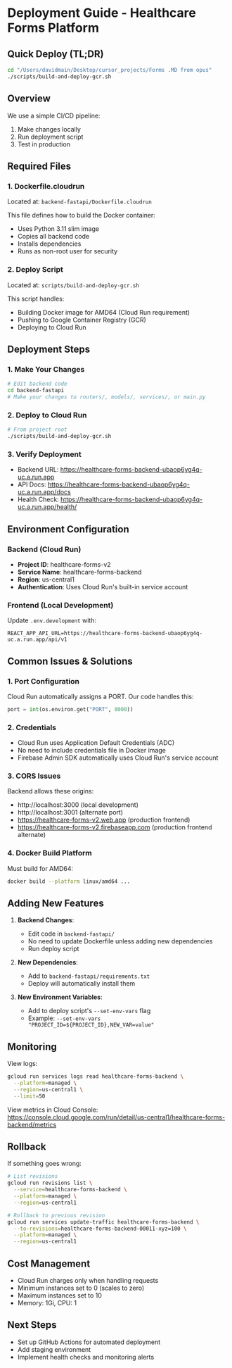# Deployment Guide - Healthcare Forms Platform

## Quick Deploy (TL;DR)
```bash
cd "/Users/davidmain/Desktop/cursor_projects/Forms .MD from opus"
./scripts/build-and-deploy-gcr.sh
```

## Overview
We use a simple CI/CD pipeline:
1. Make changes locally
2. Run deployment script
3. Test in production

## Required Files

### 1. Dockerfile.cloudrun
Located at: `backend-fastapi/Dockerfile.cloudrun`

This file defines how to build the Docker container:
- Uses Python 3.11 slim image
- Copies all backend code
- Installs dependencies
- Runs as non-root user for security

### 2. Deploy Script
Located at: `scripts/build-and-deploy-gcr.sh`

This script handles:
- Building Docker image for AMD64 (Cloud Run requirement)
- Pushing to Google Container Registry (GCR)
- Deploying to Cloud Run

## Deployment Steps

### 1. Make Your Changes
```bash
# Edit backend code
cd backend-fastapi
# Make your changes to routers/, models/, services/, or main.py
```

### 2. Deploy to Cloud Run
```bash
# From project root
./scripts/build-and-deploy-gcr.sh
```

### 3. Verify Deployment
- Backend URL: https://healthcare-forms-backend-ubaop6yg4q-uc.a.run.app
- API Docs: https://healthcare-forms-backend-ubaop6yg4q-uc.a.run.app/docs
- Health Check: https://healthcare-forms-backend-ubaop6yg4q-uc.a.run.app/health/

## Environment Configuration

### Backend (Cloud Run)
- **Project ID**: healthcare-forms-v2
- **Service Name**: healthcare-forms-backend
- **Region**: us-central1
- **Authentication**: Uses Cloud Run's built-in service account

### Frontend (Local Development)
Update `.env.development` with:
```
REACT_APP_API_URL=https://healthcare-forms-backend-ubaop6yg4q-uc.a.run.app/api/v1
```

## Common Issues & Solutions

### 1. Port Configuration
Cloud Run automatically assigns a PORT. Our code handles this:
```python
port = int(os.environ.get("PORT", 8000))
```

### 2. Credentials
- Cloud Run uses Application Default Credentials (ADC)
- No need to include credentials file in Docker image
- Firebase Admin SDK automatically uses Cloud Run's service account

### 3. CORS Issues
Backend allows these origins:
- http://localhost:3000 (local development)
- http://localhost:3001 (alternate port)
- https://healthcare-forms-v2.web.app (production frontend)
- https://healthcare-forms-v2.firebaseapp.com (production frontend alternate)

### 4. Docker Build Platform
Must build for AMD64:
```bash
docker build --platform linux/amd64 ...
```

## Adding New Features

1. **Backend Changes**:
   - Edit code in `backend-fastapi/`
   - No need to update Dockerfile unless adding new dependencies
   - Run deploy script

2. **New Dependencies**:
   - Add to `backend-fastapi/requirements.txt`
   - Deploy will automatically install them

3. **New Environment Variables**:
   - Add to deploy script's `--set-env-vars` flag
   - Example: `--set-env-vars "PROJECT_ID=${PROJECT_ID},NEW_VAR=value"`

## Monitoring

View logs:
```bash
gcloud run services logs read healthcare-forms-backend \
  --platform=managed \
  --region=us-central1 \
  --limit=50
```

View metrics in Cloud Console:
https://console.cloud.google.com/run/detail/us-central1/healthcare-forms-backend/metrics

## Rollback

If something goes wrong:
```bash
# List revisions
gcloud run revisions list \
  --service=healthcare-forms-backend \
  --platform=managed \
  --region=us-central1

# Rollback to previous revision
gcloud run services update-traffic healthcare-forms-backend \
  --to-revisions=healthcare-forms-backend-00011-xyz=100 \
  --platform=managed \
  --region=us-central1
```

## Cost Management
- Cloud Run charges only when handling requests
- Minimum instances set to 0 (scales to zero)
- Maximum instances set to 10
- Memory: 1Gi, CPU: 1

## Next Steps
- Set up GitHub Actions for automated deployment
- Add staging environment
- Implement health checks and monitoring alerts